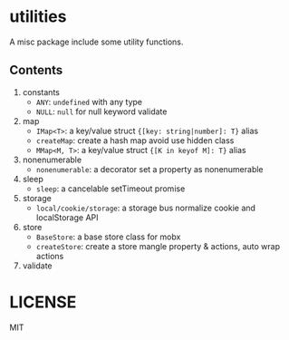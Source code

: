 # utilities

A misc package include some utility functions.

## Contents

1. constants
    - `ANY`: `undefined` with any type
    - `NULL`: `null` for null keyword validate
2. map
    - `IMap<T>`: a key/value struct `{[key: string|number]: T}` alias
    - `createMap`: create a hash map avoid use hidden class
    - `MMap<M, T>`: a key/value struct `{[K in keyof M]: T}` alias
3. nonenumerable
    - `nonenumerable`: a decorator set a property as nonenumerable
4. sleep
    - `sleep`: a cancelable setTimeout promise
5. storage
    - `local/cookie/storage`: a storage bus normalize cookie and localStorage API
6. store
    - `BaseStore`: a base store class for mobx
    - `createStore`: create a store mangle property & actions, auto wrap actions
7. validate

# LICENSE

MIT